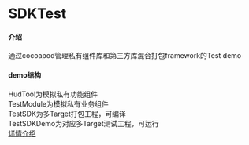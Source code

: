 # SDKTest

#### 介绍
通过cocoapod管理私有组件库和第三方库混合打包framework的Test demo

#### demo结构
HudTool为模拟私有功能组件  
TestModule为模拟私有业务组件  
TestSDK为多Target打包工程，可编译  
TestSDKDemo为对应多Target测试工程，可运行  
[详情介绍]()


